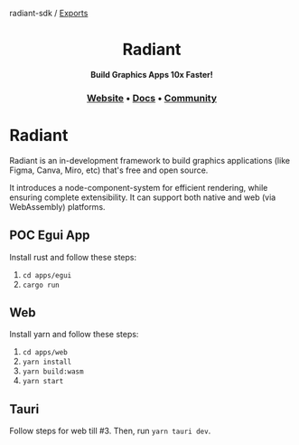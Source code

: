 radiant-sdk / [Exports](modules.md)

<h1 align="center">
  Radiant
</h1>

<p align="center">
    <b>Build Graphics Apps 10x Faster!</b> <br />
</p>

<h3 align="center">
  <a href="https://radiant-labs.github.io/radiant/">Website</a> &bull;
  <a href="https://radiant-labs.gitbook.io/radiant/">Docs</a> &bull;
  <a href="https://join.slack.com/t/radiant-canvas/shared_invite/zt-25isowtr6-jg3wHcQjRuLxyeT_fELO9Q">Community</a>
</h3>

# Radiant

Radiant is an in-development framework to build graphics applications (like Figma, Canva, Miro, etc) that's free and open source. 

It introduces a node-component-system for efficient rendering, while ensuring complete extensibility. It can support both native and web (via WebAssembly) platforms.

## POC Egui App

Install rust and follow these steps:
1. `cd apps/egui`
2. `cargo run`

## Web

Install yarn and follow these steps:
1. `cd apps/web`
2. `yarn install`
3. `yarn build:wasm`
4. `yarn start`

## Tauri

Follow steps for web till #3. Then, run `yarn tauri dev`.
